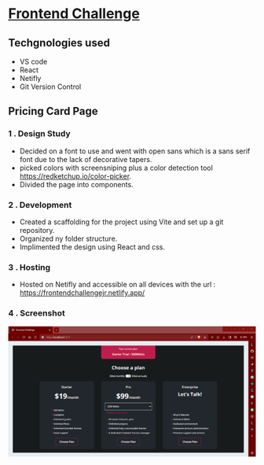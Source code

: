 # [Frontend Challenge](https://frontendchallengejr.netlify.app/)

## Techgnologies used

- VS code
- React
- Netifly
- Git Version Control

## Pricing Card Page

### 1 . Design Study

- Decided on a font to use and went with open sans which is a sans serif font due to the lack of decorative tapers.
- picked colors with screensniping plus a color detection tool https://redketchup.io/color-picker.
- Divided the page into components.

### 2 . Development

- Created a scaffolding for the project using Vite and set up a git repository.
- Organized ny folder structure.
- Implimented the design using React and css.

### 3 . Hosting

- Hosted on Netifly and accessible on all devices with the url : https://frontendchallengejr.netlify.app/

### 4 . Screenshot

![pricing card](/src/assets/fecsd.png)

